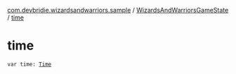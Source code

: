 [com.devbridie.wizardsandwarriors.sample](../index.md) / [WizardsAndWarriorsGameState](index.md) / [time](.)

# time

`var time: `[`Time`](../../com.devbridie.wizardsandwarriors.sample.models/-time/index.md)